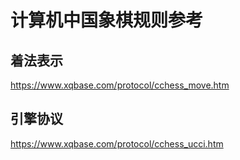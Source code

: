 # 计算机中国象棋规则参考

## 着法表示
https://www.xqbase.com/protocol/cchess_move.htm

## 引擎协议
https://www.xqbase.com/protocol/cchess_ucci.htm